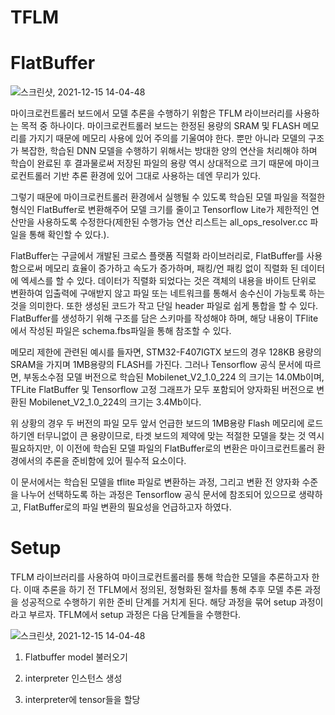 # TFLM


# FlatBuffer

![스크린샷, 2021-12-15 14-04-48](https://user-images.githubusercontent.com/76988777/146126800-05246d8c-6037-4630-9eda-c1774d478cdc.png)

마이크로컨트롤러 보드에서 모델 추론을 수행하기 위함은 TFLM 라이브러리를 사용하는 목적 중 하나이다. 마이크로컨트롤러 보드는 한정된 용량의 SRAM 및 FLASH 메모리를 가지기 때문에 메모리 사용에 있어 주의를 기울여야 한다. 뿐만 아니라 모델의 구조가 복잡한, 학습된 DNN 모델을 수행하기 위해서는 방대한 양의 연산을 처리해야 하며 학습이 완료된 후 결과물로써 저장된 파일의 용량 역시 상대적으로 크기 때문에 마이크로컨트롤러 기반 추론 환경에 있어 그대로 사용하는 데엔 무리가 있다. 

그렇기 때문에 마이크로컨트롤러 환경에서 실행될 수 있도록 학습된 모델 파일을 적절한 형식인 FlatBuffer로 변환해주어 모델 크기를 줄이고 Tensorflow Lite가 제한적인 연산만을 사용하도록 수정한다(제한된 수행가능 연산 리스트는 all_ops_resolver.cc 파일을 통해 확인할 수 있다.). 

FlatBuffer는 구글에서 개발된 크로스 플랫폼 직렬화 라이브러리로, FlatBuffer를 사용함으로써 메모리 효율이 증가하고 속도가 증가하며, 패킹/언 패킹 없이 직렬화 된 데이터에 엑세스를 할 수 있다. 데이터가 직렬화 되었다는 것은 객체의 내용을 바이트 단위로 변환하여 입출력에 구애받지 않고 파일 또는 네트워크를 통해서 송수신이 가능토록 하는 것을 의미한다. 또한 생성된 코드가 작고 단일 header 파일로 쉽게 통합을 할 수 있다. FlatBuffer를 생성하기 위해 구조를 담은 스키마를 작성해야 하며, 해당 내용이 TFlite에서 작성된 파일은 schema.fbs파일을 통해 참조할 수 있다.

메모리 제한에 관련된 예시를 들자면, STM32-F407IGTX 보드의 경우 128KB 용량의 SRAM을 가지며 1MB용량의 FLASH를 가진다. 그러나 Tensorflow 공식 문서에 따르면, 부동소수점 모델 버전으로 학습된 Mobilenet_V2_1.0_224 의 크기는 14.0Mb이며, TFLite FlatBuffer 및 Tensorflow 고정 그래프가 모두 포함되어 양자화된 버전으로 변환된 Mobilenet_V2_1.0_224의 크기는 3.4Mb이다. 

위 상황의 경우 두 버전의 파일 모두 앞서 언급한 보드의 1MB용량 Flash 메모리에 로드하기엔 터무니없이 큰 용량이므로, 타겟 보드의 제약에 맞는 적절한 모델을 찾는 것 역시 필요하지만, 이 이전에 학습된 모델 파일의 FlatBuffer로의 변환은 마이크로컨트롤러 환경에서의 추론을 준비함에 있어 필수적 요소이다. 

이 문서에서는 학습된 모델을 tflite 파일로 변환하는 과정, 그리고 변환 전 양자화 수준을 나누어 선택하도록 하는 과정은 Tensorflow 공식 문서에 참조되어 있으므로 생략하고, FlatBuffer로의 파일 변환의 필요성을 언급하고자 하였다.

# Setup
TFLM 라이브러리를 사용하여 마이크로컨트롤러를 통해 학습한 모델을 추론하고자 한다. 이때 추론을 하기 전 TFLM에서 정의된, 정형화된 절차를 통해 추후 모델 추론 과정을 성공적으로 수행하기 위한 준비 단계를 거치게 된다. 해당 과정을 묶어 setup 과정이라고 부르자. TFLM에서 setup 과정은 다음 단계들을 수행한다.

![스크린샷, 2021-12-15 14-04-48](https://user-images.githubusercontent.com/76988777/146126800-05246d8c-6037-4630-9eda-c1774d478cdc.png)

1. Flatbuffer model 불러오기



2. interpreter 인스턴스 생성

3. interpreter에 tensor들을 할당
